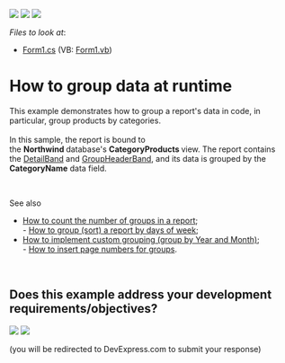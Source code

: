 <!-- default badges list -->
[![](https://img.shields.io/badge/Open_in_DevExpress_Support_Center-FF7200?style=flat-square&logo=DevExpress&logoColor=white)](https://supportcenter.devexpress.com/ticket/details/E1650)
[![](https://img.shields.io/badge/📖_How_to_use_DevExpress_Examples-e9f6fc?style=flat-square)](https://docs.devexpress.com/GeneralInformation/403183)
[![](https://img.shields.io/badge/💬_Leave_Feedback-feecdd?style=flat-square)](#does-this-example-address-your-development-requirementsobjectives)
<!-- default badges end -->
<!-- default file list -->
*Files to look at*:

* [Form1.cs](./CS/DataGrouping/Form1.cs) (VB: [Form1.vb](./VB/DataGrouping/Form1.vb))
<!-- default file list end -->
# How to group data at runtime


<p>This example demonstrates how to group a report's data in code, in particular, group products by categories.<br><br>In this sample, the report is bound to the <strong>Northwind </strong>database's <strong>CategoryProducts </strong>view. The report contains the <a href="https://documentation.devexpress.com/XtraReports/DevExpress.XtraReports.UI.DetailBand.class">DetailBand</a> and <a href="https://documentation.devexpress.com/XtraReports/DevExpress.XtraReports.UI.GroupHeaderBand.class">GroupHeaderBand</a>, and its data is grouped by the <strong>CategoryName</strong> data field.</p>
<p> </p>
<p>See also

* <a href="https://www.devexpress.com/Support/Center/p/E1282">How to count the number of groups in a report</a>;<br> - <a href="https://www.devexpress.com/Support/Center/p/E1290">How to group (sort) a report by days of week</a>;
* <a href="https://www.devexpress.com/Support/Center/p/E787">How to implement custom grouping (group by Year and Month)</a>;<br> - <a href="https://www.devexpress.com/Support/Center/p/E810">How to insert page numbers for groups</a>.</p>

<br/>


<!-- feedback -->
## Does this example address your development requirements/objectives?

[<img src="https://www.devexpress.com/support/examples/i/yes-button.svg"/>](https://www.devexpress.com/support/examples/survey.xml?utm_source=github&utm_campaign=reporting-winforms-group-at-runtime&~~~was_helpful=yes) [<img src="https://www.devexpress.com/support/examples/i/no-button.svg"/>](https://www.devexpress.com/support/examples/survey.xml?utm_source=github&utm_campaign=reporting-winforms-group-at-runtime&~~~was_helpful=no)

(you will be redirected to DevExpress.com to submit your response)
<!-- feedback end -->
